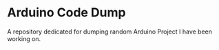# Arduino Code Dump
 A repository dedicated for dumping random Arduino Project I have been working on.

